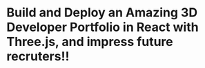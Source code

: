 # Build and Deploy an Amazing 3D Developer Portfolio in React with Three.js, and impress future recruters!!
